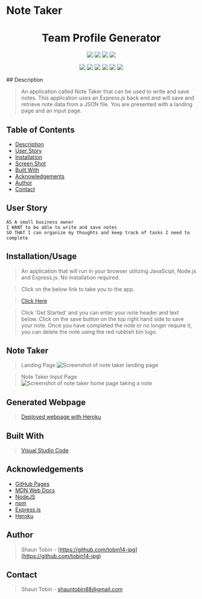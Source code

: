 # Note Taker
<h1 align="center">Team Profile Generator</h1>
   
  
<p align="center">
    <img src="https://img.shields.io/github/repo-size/BlakeGeo/Note-Taker" />
    <img src="https://img.shields.io/github/languages/top/BlakeGeo/Note-Taker"  />
    <img src="https://img.shields.io/github/issues/BlakeGeo/Note-Taker" />
    <img src="https://img.shields.io/github/last-commit/BlakeGeo/Note-Taker" >
</p>
  
<p align="center">
    <img src="https://img.shields.io/badge/Javascript-yellow" />
    <img src="https://img.shields.io/badge/VisualStudioCode-blue"  />
    <img src="https://img.shields.io/badge/-node.js-green" />
    <img src="https://img.shields.io/badge/-express-red" >
    <img src="https://img.shields.io/badge/-uuid-orange" />
    <img src="https://img.shields.io/badge/-shield.io-brightgreen" />

</p>
## Description

> An application called Note Taker that can be used to write and save notes. This application uses an Express.js back end and will save and retrieve note data from a JSON file. You are presented with a landing page and an input page.

 ## Table of Contents 
  - [Description](#description)
  - [User Story](#user-story)
  - [Installation](#installation)
  - [Screen Shot](#screen-shot)
  - [Built With](#built-with)
  - [Acknowledgements](#acknowledgements)
  - [Author](#author)
  - [Contact](#contact)

## User Story
```
AS A small business owner
I WANT to be able to write and save notes
SO THAT I can organize my thoughts and keep track of tasks I need to complete

```

## Installation/Usage

> An application that will run in your browser utilizing JavaScipt, Node.js and Express.js. No installation required.

>Click on the below link to take you to the app. 

> [Click Here](https://calm-reaches-74011.herokuapp.com/)

>Click 'Get Started' and you can enter your note header and text below. Click on the save button on the top right hand side to save your note. Once you have completed the note or no longer require it, you can delete the note using the red rubbish bin logo. 

## Note Taker

>Landing Page
><img src=".\assets\images\screenshot.JPG" alt="Screenshot of note taker landing page">

>Note Taker Input Page
><img src=".\assets\images\screenshot2.JPG" alt="Screenshot of note taker home page taking a note">

## Generated Webpage

> [Deployed webpage with Heroku](https://calm-reaches-74011.herokuapp.com/) 

## Built With

> [Visual Studio Code](https://code.visualstudio.com/)

## Acknowledgements

* [GitHub Pages](https://pages.github.com)
* [MDN Web Docs](https://developer.mozilla.org/en-US/)
* [NodeJS](https://nodejs.org/en/)
* [npm](https://www.npmjs.com/)
* [Express.js](https://expressjs.com/)
* [Heroku](https://id.heroku.com/login)

## Author

> Shaun Tobin - [https://github.com/tobin14-jpg](https://github.com/tobin14-jpg)

## Contact 

> Shaun Tobin - shauntobin88@gmail.com
